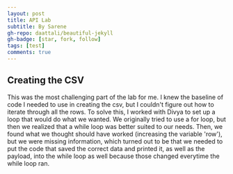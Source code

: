 ```yaml
---
layout: post
title: API Lab
subtitle: By Sarene
gh-repo: daattali/beautiful-jekyll
gh-badge: [star, fork, follow]
tags: [test]
comments: true
---
```


## Creating the CSV

This was the most challenging part of the lab for me. I knew the baseline of code I needed to use in creating the csv, but I couldn't figure out how to iterate through all the rows. To solve this, I worked with Divya to set up a loop that would do what we wanted. We originally tried to use a for loop, but then we realized that a while loop was better suited to our needs. Then, we found what we thought should have worked (increasing the variable 'row'), but we were missing information, which turned out to be that we needed to put the code that saved the correct data and printed it, as well as the payload, into the while loop as well because those changed everytime the while loop ran. 

